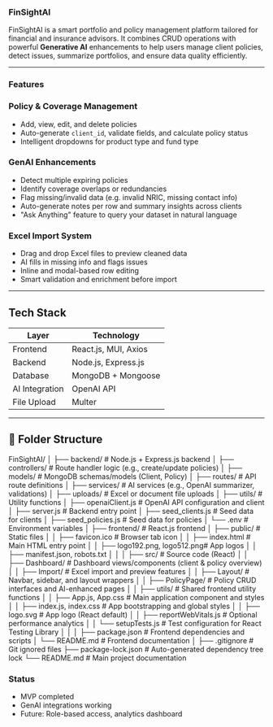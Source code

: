 ### FinSightAI

FinSightAI is a smart portfolio and policy management platform tailored for financial and insurance advisors. It combines CRUD operations with powerful **Generative AI** enhancements to help users manage client policies, detect issues, summarize portfolios, and ensure data quality efficiently.

---

###  Features

### Policy & Coverage Management
- Add, view, edit, and delete policies
- Auto-generate `client_id`, validate fields, and calculate policy status
- Intelligent dropdowns for product type and fund type

### GenAI Enhancements
- Detect multiple expiring policies
- Identify coverage overlaps or redundancies
- Flag missing/invalid data (e.g. invalid NRIC, missing contact info)
- Auto-generate notes per row and summary insights across clients
- "Ask Anything" feature to query your dataset in natural language

### Excel Import System
- Drag and drop Excel files to preview cleaned data
- AI fills in missing info and flags issues
- Inline and modal-based row editing
- Smart validation and enrichment before import

---

## Tech Stack

| Layer         | Technology                        |
|---------------|-----------------------------------|
| Frontend      | React.js, MUI, Axios              |
| Backend       | Node.js, Express.js               |
| Database      | MongoDB + Mongoose                |
| AI Integration| OpenAI API                        |
| File Upload   | Multer                            |

---

## 📂 Folder Structure
FinSightAI/
│
├── backend/                          # Node.js + Express.js backend
│   ├── controllers/                 # Route handler logic (e.g., create/update policies)
│   ├── models/                      # MongoDB schemas/models (Client, Policy)
│   ├── routes/                      # API route definitions
│   ├── services/                    # AI services (e.g., OpenAI summarizer, validations)
│   ├── uploads/                     # Excel or document file uploads
│   ├── utils/                       # Utility functions
│   ├── openaiClient.js              # OpenAI API configuration and client
│   ├── server.js                    # Backend entry point
│   ├── seed_clients.js              # Seed data for clients
│   ├── seed_policies.js             # Seed data for policies
│   └── .env                         # Environment variables
│
├── frontend/                         # React.js frontend
│   ├── public/                      # Static files
│   │   ├── favicon.ico              # Browser tab icon
│   │   ├── index.html               # Main HTML entry point
│   │   ├── logo192.png, logo512.png# App logos
│   │   ├── manifest.json, robots.txt
│   │
│   ├── src/                         # Source code (React)
│   │   ├── Dashboard/              # Dashboard views/components (client & policy overview)
│   │   ├── Import/                 # Excel import and preview features
│   │   ├── Layout/                 # Navbar, sidebar, and layout wrappers
│   │   ├── PolicyPage/            # Policy CRUD interfaces and AI-enhanced pages
│   │   ├── utils/                  # Shared frontend utility functions
│   │   ├── App.js, App.css         # Main application component and styles
│   │   ├── index.js, index.css     # App bootstrapping and global styles
│   │   ├── logo.svg                # App logo (React default)
│   │   ├── reportWebVitals.js      # Optional performance analytics
│   │   └── setupTests.js           # Test configuration for React Testing Library
│   │
│   ├── package.json                # Frontend dependencies and scripts
│   └── README.md                   # Frontend documentation
│
├── .gitignore                       # Git ignored files
├── package-lock.json                # Auto-generated dependency tree lock
└── README.md                        # Main project documentation

### Status

- MVP completed
- GenAI integrations working
- Future: Role-based access, analytics dashboard
